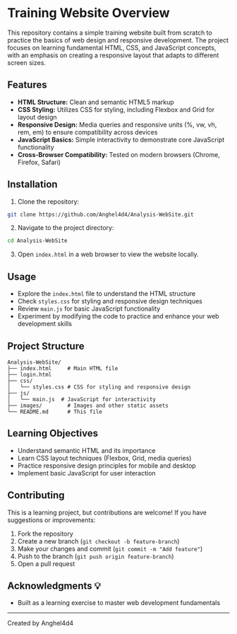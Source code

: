# Training Website Overview 

This repository contains a simple training website built from scratch to practice the basics of web design and responsive development. The project focuses on learning fundamental HTML, CSS, and JavaScript concepts, with an emphasis on creating a responsive layout that adapts to different screen sizes.

## Features 

- **HTML Structure:** Clean and semantic HTML5 markup
- **CSS Styling:** Utilizes CSS for styling, including Flexbox and Grid for layout design
- **Responsive Design:** Media queries and responsive units (%, vw, vh, rem, em) to ensure compatibility across devices
- **JavaScript Basics:** Simple interactivity to demonstrate core JavaScript functionality
- **Cross-Browser Compatibility:** Tested on modern browsers (Chrome, Firefox, Safari)

## Installation 

1. Clone the repository:
```bash
git clone https://github.com/Anghel4d4/Analysis-WebSite.git
```

2. Navigate to the project directory:
```bash
cd Analysis-WebSite
```

3. Open `index.html` in a web browser to view the website locally.

## Usage 

- Explore the `index.html` file to understand the HTML structure
- Check `styles.css` for styling and responsive design techniques
- Review `main.js` for basic JavaScript functionality
- Experiment by modifying the code to practice and enhance your web development skills

## Project Structure 

```
Analysis-WebSite/
├── index.html     # Main HTML file
├── login.html
├── css/
│   └── styles.css # CSS for styling and responsive design
├── js/
│   └── main.js  # JavaScript for interactivity
├── images/        # Images and other static assets
└── README.md      # This file
```

## Learning Objectives 

- Understand semantic HTML and its importance
- Learn CSS layout techniques (Flexbox, Grid, media queries)
- Practice responsive design principles for mobile and desktop
- Implement basic JavaScript for user interaction

## Contributing 

This is a learning project, but contributions are welcome! If you have suggestions or improvements:

1. Fork the repository
2. Create a new branch (`git checkout -b feature-branch`)
3. Make your changes and commit (`git commit -m "Add feature"`)
4. Push to the branch (`git push origin feature-branch`)
5. Open a pull request


## Acknowledgments 💡

- Built as a learning exercise to master web development fundamentals

---
Created by Anghel4d4
